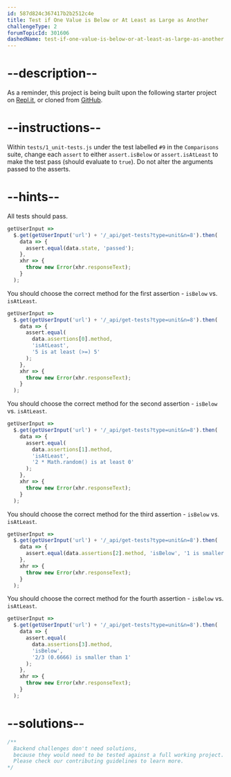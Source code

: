 ```yaml
---
id: 587d824c367417b2b2512c4e
title: Test if One Value is Below or At Least as Large as Another
challengeType: 2
forumTopicId: 301606
dashedName: test-if-one-value-is-below-or-at-least-as-large-as-another
---
```


# --description--

As a reminder, this project is being built upon the following starter project on [Repl.it](https://repl.it/github/freeCodeCamp/boilerplate-mochachai), or cloned from [GitHub](https://github.com/freeCodeCamp/boilerplate-mochachai/).

# --instructions--

Within `tests/1_unit-tests.js` under the test labelled `#9` in the `Comparisons` suite, change each `assert` to either `assert.isBelow` or `assert.isAtLeast` to make the test pass (should evaluate to `true`). Do not alter the arguments passed to the asserts.

# --hints--

All tests should pass.

```js
getUserInput =>
  $.get(getUserInput('url') + '/_api/get-tests?type=unit&n=8').then(
    data => {
      assert.equal(data.state, 'passed');
    },
    xhr => {
      throw new Error(xhr.responseText);
    }
  );
```

You should choose the correct method for the first assertion - `isBelow` vs. `isAtLeast`.

```js
getUserInput =>
  $.get(getUserInput('url') + '/_api/get-tests?type=unit&n=8').then(
    data => {
      assert.equal(
        data.assertions[0].method,
        'isAtLeast',
        '5 is at least (>=) 5'
      );
    },
    xhr => {
      throw new Error(xhr.responseText);
    }
  );
```

You should choose the correct method for the second assertion - `isBelow` vs. `isAtLeast`.

```js
getUserInput =>
  $.get(getUserInput('url') + '/_api/get-tests?type=unit&n=8').then(
    data => {
      assert.equal(
        data.assertions[1].method,
        'isAtLeast',
        '2 * Math.random() is at least 0'
      );
    },
    xhr => {
      throw new Error(xhr.responseText);
    }
  );
```

You should choose the correct method for the third assertion - `isBelow` vs. `isAtLeast`.

```js
getUserInput =>
  $.get(getUserInput('url') + '/_api/get-tests?type=unit&n=8').then(
    data => {
      assert.equal(data.assertions[2].method, 'isBelow', '1 is smaller than 2');
    },
    xhr => {
      throw new Error(xhr.responseText);
    }
  );
```

You should choose the correct method for the fourth assertion - `isBelow` vs. `isAtLeast`.

```js
getUserInput =>
  $.get(getUserInput('url') + '/_api/get-tests?type=unit&n=8').then(
    data => {
      assert.equal(
        data.assertions[3].method,
        'isBelow',
        '2/3 (0.6666) is smaller than 1'
      );
    },
    xhr => {
      throw new Error(xhr.responseText);
    }
  );
```

# --solutions--

```js
/**
  Backend challenges don't need solutions, 
  because they would need to be tested against a full working project. 
  Please check our contributing guidelines to learn more.
*/
```
